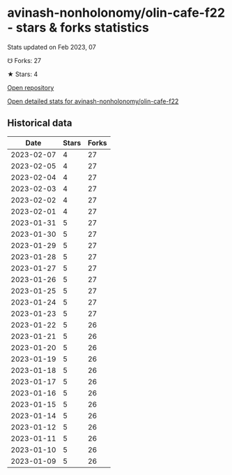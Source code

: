 # avinash-nonholonomy/olin-cafe-f22 - stars & forks statistics

Stats updated on Feb 2023, 07

☋ Forks: 27

★ Stars: 4

[Open repository](https://github.com/avinash-nonholonomy/olin-cafe-f22)

[Open detailed stats for avinash-nonholonomy/olin-cafe-f22](https://reviewgithub.com/rep/avinash-nonholonomy/olin-cafe-f22)

## Historical data
| Date | Stars | Forks |
|------|-------|-------|
| 2023-02-07 | 4 | 27 | 
| 2023-02-05 | 4 | 27 | 
| 2023-02-04 | 4 | 27 | 
| 2023-02-03 | 4 | 27 | 
| 2023-02-02 | 4 | 27 | 
| 2023-02-01 | 4 | 27 | 
| 2023-01-31 | 5 | 27 | 
| 2023-01-30 | 5 | 27 | 
| 2023-01-29 | 5 | 27 | 
| 2023-01-28 | 5 | 27 | 
| 2023-01-27 | 5 | 27 | 
| 2023-01-26 | 5 | 27 | 
| 2023-01-25 | 5 | 27 | 
| 2023-01-24 | 5 | 27 | 
| 2023-01-23 | 5 | 27 | 
| 2023-01-22 | 5 | 26 | 
| 2023-01-21 | 5 | 26 | 
| 2023-01-20 | 5 | 26 | 
| 2023-01-19 | 5 | 26 | 
| 2023-01-18 | 5 | 26 | 
| 2023-01-17 | 5 | 26 | 
| 2023-01-16 | 5 | 26 | 
| 2023-01-15 | 5 | 26 | 
| 2023-01-14 | 5 | 26 | 
| 2023-01-12 | 5 | 26 | 
| 2023-01-11 | 5 | 26 | 
| 2023-01-10 | 5 | 26 | 
| 2023-01-09 | 5 | 26 | 

